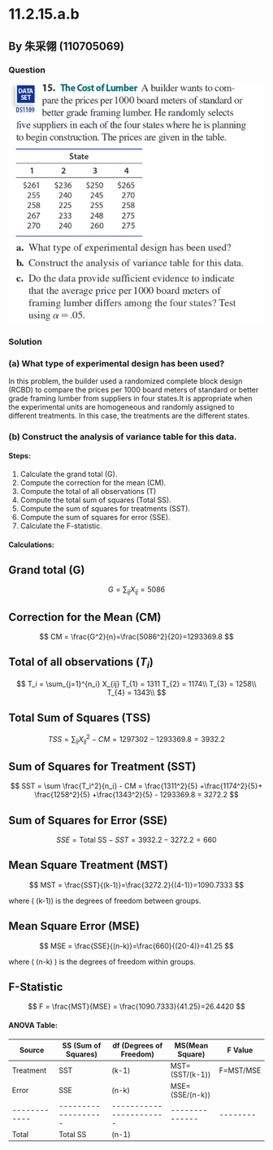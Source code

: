 # 11.2.15.a.b

## By 朱采翎 (110705069)

### Question
![image](https://github.com/HWTeng-Course/202402-Statistics/blob/main/Images/ECE52030-3666-4B14-BF18-7C5F08E41914.jpg)

### Solution

### (a) What type of experimental design has been used?

In this problem, the builder used a randomized complete block design (RCBD) to compare the prices per 1000 board meters of standard or better grade framing lumber from suppliers in four states.It is appropriate when the experimental units are homogeneous and randomly assigned to different treatments. In this case, the treatments are the different states.

### (b) Construct the analysis of variance table for this data.

#### Steps:

1. Calculate the grand total (G).
2. Compute the correction for the mean (CM).
3. Compute the total of all observations (T)
4. Compute the total sum of squares (Total SS).
5. Compute the sum of squares for treatments (SST).
6. Compute the sum of squares for error (SSE).
7. Calculate the F-statistic.

#### Calculations:

## Grand total (G)

$$
G = \sum_{ij} X_{ij}=5086
$$

## Correction for the Mean (CM)

$$
CM = \frac{G^2}{n}=\frac{5086^2}{20}=1293369.8
$$

## Total of all observations ($T_i$)

$$
T_i = \sum_{j=1}^{n_i} X_{ij} 
 T_{1} = 1311 
 T_{2} = 1174\\ 
 T_{3} = 1258\\
 T_{4} = 1343\\ 
$$

## Total Sum of Squares (TSS)

$$
TSS = \sum_{ij} X_{ij}^2 - CM = 1297302 - 1293369.8 = 3932.2
$$

## Sum of Squares for Treatment (SST)

$$
SST =  \sum \frac{T_i^2}{n_i} - CM = \frac{1311^2}{5} +\frac{1174^2}{5}+ \frac{1258^2}{5} +\frac{1343^2}{5} - 1293369.8 = 3272.2
$$

## Sum of Squares for Error (SSE)

$$
SSE = \text{Total SS} - SST = 3932.2-3272.2 =660
$$

## Mean Square Treatment (MST)

$$
MST = \frac{SST}{(k-1)}=\frac{3272.2}{(4-1)}=1090.7333
$$

where \( (k-1)) is the degrees of freedom between groups.

## Mean Square Error (MSE)

$$
MSE = \frac{SSE}{(n-k)}=\frac{660}{(20-4)}=41.25
$$

where \( (n-k) \) is the degrees of freedom within groups.

## F-Statistic

$$
F = \frac{MST}{MSE} = \frac{1090.7333}{41.25}=26.4420
$$

#### ANOVA Table:

| Source       | SS (Sum of Squares) | df (Degrees of Freedom) | MS(Mean Square)| F Value  |
| ------------ | ------------------- | ----------------------- | -------------- | -------  |
| Treatment    | SST                 | (k-1)                   | MST=(SST/(k-1))|F=MST/MSE |
| Error        | SSE                 | (n-k)                   | MSE=(SSE/(n-k))|          |
| ------------ | ------------------- | ----------------------- | -------------- | -------- |
| Total        | Total SS            | (n-1)                   |                |          |

